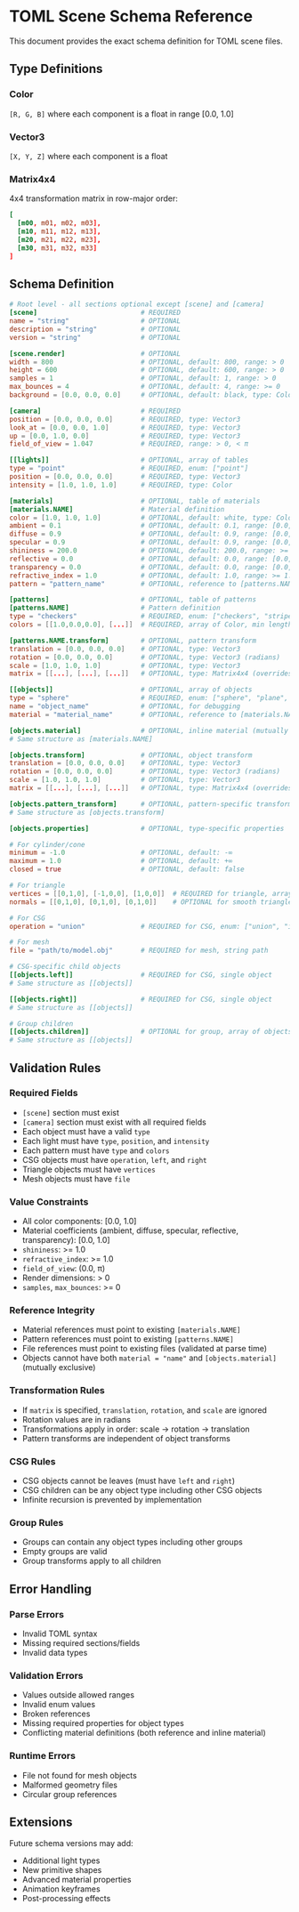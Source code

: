 # TOML Scene Schema Reference

This document provides the exact schema definition for TOML scene files.

## Type Definitions

### Color
`[R, G, B]` where each component is a float in range [0.0, 1.0]

### Vector3
`[X, Y, Z]` where each component is a float

### Matrix4x4
4x4 transformation matrix in row-major order:
```toml
[
  [m00, m01, m02, m03],
  [m10, m11, m12, m13], 
  [m20, m21, m22, m23],
  [m30, m31, m32, m33]
]
```

## Schema Definition

```toml
# Root level - all sections optional except [scene] and [camera]
[scene]                          # REQUIRED
name = "string"                  # OPTIONAL
description = "string"           # OPTIONAL  
version = "string"               # OPTIONAL

[scene.render]                   # OPTIONAL
width = 800                      # OPTIONAL, default: 800, range: > 0
height = 600                     # OPTIONAL, default: 600, range: > 0
samples = 1                      # OPTIONAL, default: 1, range: > 0
max_bounces = 4                  # OPTIONAL, default: 4, range: >= 0
background = [0.0, 0.0, 0.0]     # OPTIONAL, default: black, type: Color

[camera]                         # REQUIRED
position = [0.0, 0.0, 0.0]       # REQUIRED, type: Vector3
look_at = [0.0, 0.0, 1.0]        # REQUIRED, type: Vector3
up = [0.0, 1.0, 0.0]             # REQUIRED, type: Vector3
field_of_view = 1.047            # REQUIRED, range: > 0, < π

[[lights]]                       # OPTIONAL, array of tables
type = "point"                   # REQUIRED, enum: ["point"]
position = [0.0, 0.0, 0.0]       # REQUIRED, type: Vector3
intensity = [1.0, 1.0, 1.0]      # REQUIRED, type: Color

[materials]                      # OPTIONAL, table of materials
[materials.NAME]                 # Material definition
color = [1.0, 1.0, 1.0]          # OPTIONAL, default: white, type: Color
ambient = 0.1                    # OPTIONAL, default: 0.1, range: [0.0, 1.0]
diffuse = 0.9                    # OPTIONAL, default: 0.9, range: [0.0, 1.0]
specular = 0.9                   # OPTIONAL, default: 0.9, range: [0.0, 1.0]
shininess = 200.0                # OPTIONAL, default: 200.0, range: >= 1.0
reflective = 0.0                 # OPTIONAL, default: 0.0, range: [0.0, 1.0]
transparency = 0.0               # OPTIONAL, default: 0.0, range: [0.0, 1.0]
refractive_index = 1.0           # OPTIONAL, default: 1.0, range: >= 1.0
pattern = "pattern_name"         # OPTIONAL, reference to [patterns.NAME]

[patterns]                       # OPTIONAL, table of patterns
[patterns.NAME]                  # Pattern definition
type = "checkers"                # REQUIRED, enum: ["checkers", "stripes", "gradient", "rings", "gradient_rings", "gradient_checkers"]
colors = [[1.0,0.0,0.0], [...]]  # REQUIRED, array of Color, min length: 1

[patterns.NAME.transform]        # OPTIONAL, pattern transform
translation = [0.0, 0.0, 0.0]    # OPTIONAL, type: Vector3
rotation = [0.0, 0.0, 0.0]       # OPTIONAL, type: Vector3 (radians)
scale = [1.0, 1.0, 1.0]          # OPTIONAL, type: Vector3
matrix = [[...], [...], [...]]   # OPTIONAL, type: Matrix4x4 (overrides t/r/s)

[[objects]]                      # OPTIONAL, array of objects
type = "sphere"                  # REQUIRED, enum: ["sphere", "plane", "cube", "cylinder", "cone", "triangle", "group", "csg", "mesh"]
name = "object_name"             # OPTIONAL, for debugging
material = "material_name"       # OPTIONAL, reference to [materials.NAME]

[objects.material]               # OPTIONAL, inline material (mutually exclusive with material reference)
# Same structure as [materials.NAME]

[objects.transform]              # OPTIONAL, object transform  
translation = [0.0, 0.0, 0.0]    # OPTIONAL, type: Vector3
rotation = [0.0, 0.0, 0.0]       # OPTIONAL, type: Vector3 (radians)
scale = [1.0, 1.0, 1.0]          # OPTIONAL, type: Vector3
matrix = [[...], [...], [...]]   # OPTIONAL, type: Matrix4x4 (overrides t/r/s)

[objects.pattern_transform]      # OPTIONAL, pattern-specific transform
# Same structure as [objects.transform]

[objects.properties]             # OPTIONAL, type-specific properties

# For cylinder/cone
minimum = -1.0                   # OPTIONAL, default: -∞
maximum = 1.0                    # OPTIONAL, default: +∞
closed = true                    # OPTIONAL, default: false

# For triangle
vertices = [[0,1,0], [-1,0,0], [1,0,0]]  # REQUIRED for triangle, array of 3 Vector3
normals = [[0,1,0], [0,1,0], [0,1,0]]    # OPTIONAL for smooth triangle, array of 3 Vector3

# For CSG
operation = "union"              # REQUIRED for CSG, enum: ["union", "intersection", "difference"]

# For mesh
file = "path/to/model.obj"       # REQUIRED for mesh, string path

# CSG-specific child objects
[[objects.left]]                 # REQUIRED for CSG, single object
# Same structure as [[objects]]

[[objects.right]]                # REQUIRED for CSG, single object  
# Same structure as [[objects]]

# Group children
[[objects.children]]             # OPTIONAL for group, array of objects
# Same structure as [[objects]]
```

## Validation Rules

### Required Fields
- `[scene]` section must exist
- `[camera]` section must exist with all required fields
- Each object must have a valid `type`
- Each light must have `type`, `position`, and `intensity`
- Each pattern must have `type` and `colors`
- CSG objects must have `operation`, `left`, and `right`
- Triangle objects must have `vertices`
- Mesh objects must have `file`

### Value Constraints
- All color components: [0.0, 1.0]
- Material coefficients (ambient, diffuse, specular, reflective, transparency): [0.0, 1.0]
- `shininess`: >= 1.0
- `refractive_index`: >= 1.0
- `field_of_view`: (0.0, π)
- Render dimensions: > 0
- `samples`, `max_bounces`: >= 0

### Reference Integrity
- Material references must point to existing `[materials.NAME]`
- Pattern references must point to existing `[patterns.NAME]`
- File references must point to existing files (validated at parse time)
- Objects cannot have both `material = "name"` and `[objects.material]` (mutually exclusive)

### Transformation Rules
- If `matrix` is specified, `translation`, `rotation`, and `scale` are ignored
- Rotation values are in radians
- Transformations apply in order: scale → rotation → translation
- Pattern transforms are independent of object transforms

### CSG Rules
- CSG objects cannot be leaves (must have `left` and `right`)
- CSG children can be any object type including other CSG objects
- Infinite recursion is prevented by implementation

### Group Rules
- Groups can contain any object types including other groups
- Empty groups are valid
- Group transforms apply to all children

## Error Handling

### Parse Errors
- Invalid TOML syntax
- Missing required sections/fields
- Invalid data types

### Validation Errors  
- Values outside allowed ranges
- Invalid enum values
- Broken references
- Missing required properties for object types
- Conflicting material definitions (both reference and inline material)

### Runtime Errors
- File not found for mesh objects
- Malformed geometry files
- Circular group references

## Extensions

Future schema versions may add:
- Additional light types
- New primitive shapes
- Advanced material properties
- Animation keyframes
- Post-processing effects